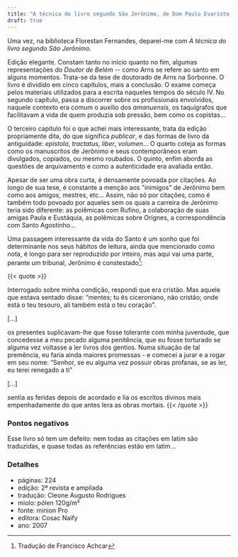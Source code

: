 ```yaml
---
title: "A técnica do livro segundo São Jerônimo, de Dom Paulo Evaristo Arns"
draft: true
---
```


Uma vez, na biblioteca Florestan Fernandes, deparei-me com *A técnica do livro segundo São Jerônimo*.

Edição elegante. Constam tanto no início quanto no fim, algumas representações do *Doutor de Belém* -- como Arns se refere ao santo em alguns momentos. Trata-se da tese de doutorado de Arns na Sorbonne. O livro é dividido em cinco capítulos, mais a conclusão. O exame começa pelos materiais utilizados para a escrita naqueles tempos do século IV. No segundo capítulo, passa a discorrer sobre os profissionais envolvidos, naquele contexto era comum o auxílio dos *amanuensis*, os taquígrafos que facilitavam a vida de quem produzia sob pressão, bem como os copistas...

O terceiro capítulo foi o que achei mais interessante, trata da edição propriamente dita, do que significa *publicar*, e das formas de livro da antiguidade: *epístola*, *tractatus*, *liber*, *volumen*... O quarto coteja as formas como os manuscritos de Jerônimo e seus contemporâneos eram divulgados, copiados, ou mesmo roubados. O quinto, enfim aborda as questões de arquivamento e como a autenticidade era avaliada então.

Apesar de ser uma obra curta, é densamente povoada por citações. Ao longo de sua tese, é constante a menção aos "inimigos" de Jerônimo bem como aos amigos, mestres, etc... Assim, não só por citações, como é também todo povoado por aqueles sem os quais a carreira de Jerônimo teria sido diferente: as polêmicas com Rufino, a colaboração de suas amigas Paula e Eustáquia, as polêmicas sobre Orígnes, a correspondência com Santo Agostinho...


Uma passagem interessante da vida do Santo é um sonho que foi determinante nos seus hábitos de leitura, ainda que mencionado como nota, é longo para ser reproduzido por inteiro, mas aqui vai uma parte, perante um tribunal, Jerônimo é constestado[^trad]:

{{< quote >}}

Interrogado sobre minha condição, respondi que era cristão. Mas aquele que estava sentado disse: “mentes; tu és ciceroniano,
não cristão; onde está o teu tesouro, ali também está o teu coração”.

[...]

os presentes suplicavam-lhe que fosse tolerante com minha juventude, que concedesse a meu pecado alguma penitência, que eu fosse torturado se alguma vez voltasse a ler livros dos gentios. Numa situação de tal premência, eu faria ainda maiores promessas - e comecei a jurar e a rogar em seu nome: “Senhor, se eu alguma vez possuir obras profanas, se as ler, eu terei renegado a ti”

[...]

sentia as feridas depois de acordado e lia os escritos divinos mais empenhadamente do que antes lera as obras mortais.
{{< /quote >}}


### Pontos negativos

Esse livro só tem um defeito: nem todas as citações em latim são traduzidas, e quase todas as referências estão em latim...

### Detalhes

- páginas: 224
- edição: 2ª revista e ampliada
- tradução: Cleone Augusto Rodrigues
- miolo: pólen 120g/m²
- fonte: minion Pro
- editora: Cosac Naify
- ano: 2007

[^trad]: Tradução de Francisco Achcar
